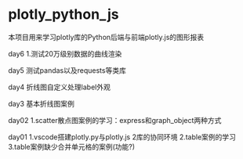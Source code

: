 # plotly_python_js
本项目用来学习plotly库的Python后端与前端plotly.js的图形报表

day6
1.测试20万级别数据的曲线渲染


day5
测试pandas以及requests等类库

day4
折线图自定义处理label外观

day3
基本折线图案例

day02
1.scatter散点图案例的学习：express和graph_object两种方式

day01
1.vscode搭建plotly.py与plotly.js 2库的协同环境
2.table案例的学习
3.table案例缺少合并单元格的案例(功能?)

